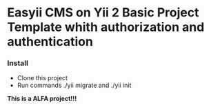 Easyii CMS on Yii 2 Basic Project Template whith authorization and authentication
============================


### Install

- Clone this project
- Run commands ./yii migrate and ./yii init

**This is a ALFA project!!!**


